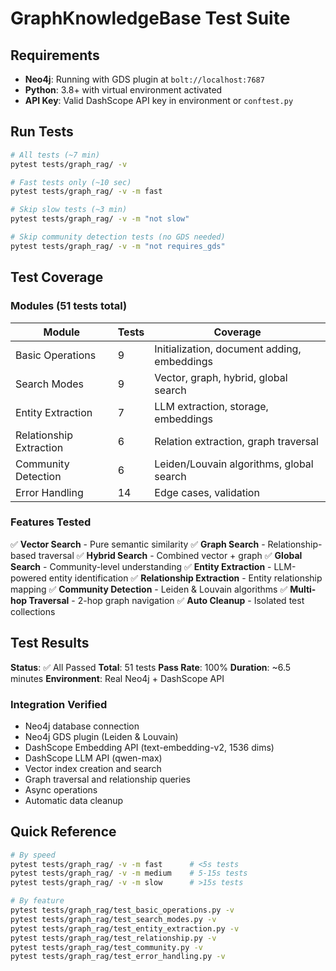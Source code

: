 # GraphKnowledgeBase Test Suite

## Requirements

- **Neo4j**: Running with GDS plugin at `bolt://localhost:7687`
- **Python**: 3.8+ with virtual environment activated
- **API Key**: Valid DashScope API key in environment or `conftest.py`

## Run Tests

```bash
# All tests (~7 min)
pytest tests/graph_rag/ -v

# Fast tests only (~10 sec)
pytest tests/graph_rag/ -v -m fast

# Skip slow tests (~3 min)
pytest tests/graph_rag/ -v -m "not slow"

# Skip community detection tests (no GDS needed)
pytest tests/graph_rag/ -v -m "not requires_gds"
```

## Test Coverage

### Modules (51 tests total)

| Module | Tests | Coverage |
|--------|-------|----------|
| Basic Operations | 9 | Initialization, document adding, embeddings |
| Search Modes | 9 | Vector, graph, hybrid, global search |
| Entity Extraction | 7 | LLM extraction, storage, embeddings |
| Relationship Extraction | 6 | Relation extraction, graph traversal |
| Community Detection | 6 | Leiden/Louvain algorithms, global search |
| Error Handling | 14 | Edge cases, validation |

### Features Tested

✅ **Vector Search** - Pure semantic similarity
✅ **Graph Search** - Relationship-based traversal
✅ **Hybrid Search** - Combined vector + graph
✅ **Global Search** - Community-level understanding
✅ **Entity Extraction** - LLM-powered entity identification
✅ **Relationship Extraction** - Entity relationship mapping
✅ **Community Detection** - Leiden & Louvain algorithms
✅ **Multi-hop Traversal** - 2-hop graph navigation
✅ **Auto Cleanup** - Isolated test collections

## Test Results

**Status**: ✅ All Passed
**Total**: 51 tests
**Pass Rate**: 100%
**Duration**: ~6.5 minutes
**Environment**: Real Neo4j + DashScope API

### Integration Verified

- Neo4j database connection
- Neo4j GDS plugin (Leiden & Louvain)
- DashScope Embedding API (text-embedding-v2, 1536 dims)
- DashScope LLM API (qwen-max)
- Vector index creation and search
- Graph traversal and relationship queries
- Async operations
- Automatic data cleanup

## Quick Reference

```bash
# By speed
pytest tests/graph_rag/ -v -m fast      # <5s tests
pytest tests/graph_rag/ -v -m medium    # 5-15s tests
pytest tests/graph_rag/ -v -m slow      # >15s tests

# By feature
pytest tests/graph_rag/test_basic_operations.py -v
pytest tests/graph_rag/test_search_modes.py -v
pytest tests/graph_rag/test_entity_extraction.py -v
pytest tests/graph_rag/test_relationship.py -v
pytest tests/graph_rag/test_community.py -v
pytest tests/graph_rag/test_error_handling.py -v
```
